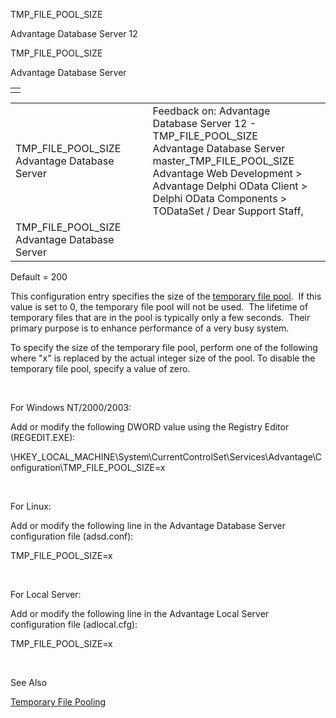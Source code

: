 TMP\_FILE\_POOL\_SIZE




Advantage Database Server 12  

TMP\_FILE\_POOL\_SIZE

Advantage Database Server

|  |
| --- |
|  |

|  |  |  |  |  |
| --- | --- | --- | --- | --- |
| TMP\_FILE\_POOL\_SIZE  Advantage Database Server |  |  | Feedback on: Advantage Database Server 12 - TMP\_FILE\_POOL\_SIZE Advantage Database Server master\_TMP\_FILE\_POOL\_SIZE Advantage Web Development > Advantage Delphi OData Client > Delphi OData Components > TODataSet / Dear Support Staff, |  |
| TMP\_FILE\_POOL\_SIZE  Advantage Database Server |  |  |  |  |

Default = 200

This configuration entry specifies the size of the [temporary file pool](master_temporary_file_pooling.htm).  If this value is set to 0, the temporary file pool will not be used.  The lifetime of temporary files that are in the pool is typically only a few seconds.  Their primary purpose is to enhance performance of a very busy system.

To specify the size of the temporary file pool, perform one of the following where "x" is replaced by the actual integer size of the pool. To disable the temporary file pool, specify a value of zero.

 

For Windows NT/2000/2003:

Add or modify the following DWORD value using the Registry Editor (REGEDIT.EXE):

\\HKEY\_LOCAL\_MACHINE\System\CurrentControlSet\Services\Advantage\Configuration\TMP\_FILE\_POOL\_SIZE=x

 

For Linux:

Add or modify the following line in the Advantage Database Server configuration file (adsd.conf):

TMP\_FILE\_POOL\_SIZE=x

 

For Local Server:

Add or modify the following line in the Advantage Local Server configuration file (adlocal.cfg):

TMP\_FILE\_POOL\_SIZE=x

 

See Also

[Temporary File Pooling](master_temporary_file_pooling.htm)